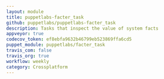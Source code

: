 ```yaml
---
layout: module
title: puppetlabs-facter_task
github: puppetlabs/puppetlabs-facter_task
description: Tasks that inspect the value of system facts
appveyor: true
codecov_token: ef8ebfa9632b46799eb523869ffa6cd5
puppet_module: puppetlabs/facter_task
travis_com: false
travis_org: true
workflow: weekly
category: Crossplatform
---
```

